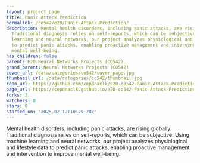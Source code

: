 ```yaml
---
layout: project_page
title: Panic Attack Prediction
permalink: /co542/e20/Panic-Attack-Prediction/
description: Mental health disorders, including panic attacks, are rising globally.
  Traditional diagnosis relies on self-reports, which can be subjective. Using machine
  learning and neural networks, our project analyzes physiological and lifestyle data
  to predict panic attacks, enabling proactive management and intervention to improve
  mental well-being.
has_children: false
parent: E20 Neural Networks Projects (CO542)
grand_parent: Neural Networks Projects (CO542)
cover_url: /data/categories/co542/cover_page.jpg
thumbnail_url: /data/categories/co542/thumbnail.jpg
repo_url: https://github.com/cepdnaclk/e20-co542-Panic-Attack-Prediction
page_url: https://cepdnaclk.github.io/e20-co542-Panic-Attack-Prediction
forks: 3
watchers: 0
stars: 0
started_on: '2025-02-12T10:29:28Z'
---
```


Mental health disorders, including panic attacks, are rising globally. Traditional diagnosis relies on self-reports, which can be subjective. Using machine learning and neural networks, our project analyzes physiological and lifestyle data to predict panic attacks, enabling proactive management and intervention to improve mental well-being.